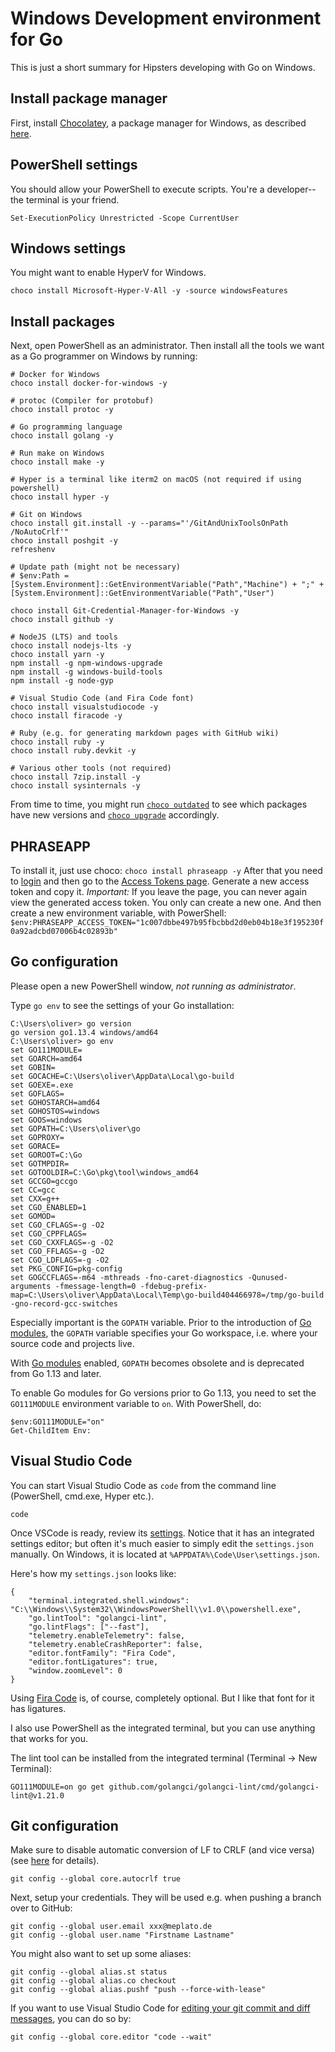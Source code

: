 # Windows Development environment for Go

This is just a short summary for Hipsters developing with Go
on Windows.

## Install package manager

First, install [Chocolatey](https://chocolatey.org/), a package manager for Windows,
as described [here](https://chocolatey.org/install).

## PowerShell settings

You should allow your PowerShell to execute scripts.
You're a developer--the terminal is your friend.

```
Set-ExecutionPolicy Unrestricted -Scope CurrentUser
```

## Windows settings

You might want to enable HyperV for Windows.

```
choco install Microsoft-Hyper-V-All -y -source windowsFeatures
```

## Install packages

Next, open PowerShell as an administrator. Then install
all the tools we want as a Go programmer on Windows by running:

```
# Docker for Windows
choco install docker-for-windows -y

# protoc (Compiler for protobuf)
choco install protoc -y

# Go programming language
choco install golang -y

# Run make on Windows
choco install make -y

# Hyper is a terminal like iterm2 on macOS (not required if using powershell)
choco install hyper -y

# Git on Windows
choco install git.install -y --params="'/GitAndUnixToolsOnPath /NoAutoCrlf'"
choco install poshgit -y
refreshenv

# Update path (might not be necessary)
# $env:Path = [System.Environment]::GetEnvironmentVariable("Path","Machine") + ";" + [System.Environment]::GetEnvironmentVariable("Path","User")

choco install Git-Credential-Manager-for-Windows -y
choco install github -y

# NodeJS (LTS) and tools
choco install nodejs-lts -y
choco install yarn -y
npm install -g npm-windows-upgrade
npm install -g windows-build-tools
npm install -g node-gyp

# Visual Studio Code (and Fira Code font)
choco install visualstudiocode -y
choco install firacode -y

# Ruby (e.g. for generating markdown pages with GitHub wiki)
choco install ruby -y
choco install ruby.devkit -y

# Various other tools (not required)
choco install 7zip.install -y
choco install sysinternals -y
```

From time to time, you might run [`choco outdated`](https://chocolatey.org/docs/commands-outdated) to see which packages have new versions and [`choco upgrade`](https://chocolatey.org/docs/commands-upgrade) accordingly.

## PHRASEAPP
To install it, just use choco: `choco install phraseapp -y`
After that you need to [login](https://app.phrase.com/account/login) and then go to the [Access Tokens page](https://app.phrase.com/settings/oauth_access_tokens). Generate a new access token and copy it. *Important:* If you leave the page, you can never again view the generated access token. You only can create a new one.
And then create a new environment variable, with PowerShell: `$env:PHRASEAPP_ACCESS_TOKEN="1c007dbbe497b95fbcbbd2d0eb04b18e3f195230f0a92adcbd07006b4c02893b"`

## Go configuration

Please open a new PowerShell window, _not running as administrator_.

Type `go env` to see the settings of your Go installation:

```
C:\Users\oliver> go version
go version go1.13.4 windows/amd64
C:\Users\oliver> go env
set GO111MODULE=
set GOARCH=amd64
set GOBIN=
set GOCACHE=C:\Users\oliver\AppData\Local\go-build
set GOEXE=.exe
set GOFLAGS=
set GOHOSTARCH=amd64
set GOHOSTOS=windows
set GOOS=windows
set GOPATH=C:\Users\oliver\go
set GOPROXY=
set GORACE=
set GOROOT=C:\Go
set GOTMPDIR=
set GOTOOLDIR=C:\Go\pkg\tool\windows_amd64
set GCCGO=gccgo
set CC=gcc
set CXX=g++
set CGO_ENABLED=1
set GOMOD=
set CGO_CFLAGS=-g -O2
set CGO_CPPFLAGS=
set CGO_CXXFLAGS=-g -O2
set CGO_FFLAGS=-g -O2
set CGO_LDFLAGS=-g -O2
set PKG_CONFIG=pkg-config
set GOGCCFLAGS=-m64 -mthreads -fno-caret-diagnostics -Qunused-arguments -fmessage-length=0 -fdebug-prefix-map=C:\Users\oliver\AppData\Local\Temp\go-build404466978=/tmp/go-build -gno-record-gcc-switches
```

Especially important is the `GOPATH` variable. Prior to the introduction of
[Go modules](https://github.com/golang/go/wiki/Modules), the `GOPATH` variable
specifies your Go workspace, i.e. where your source code and projects live.

With [Go modules](https://github.com/golang/go/wiki/Modules) enabled,
`GOPATH` becomes obsolete and is deprecated from Go 1.13 and later.

To enable Go modules for Go versions prior to Go 1.13, you need to set the
`GO111MODULE` environment variable to `on`. With PowerShell, do:

```
$env:GO111MODULE="on"
Get-ChildItem Env:
```

## Visual Studio Code

You can start Visual Studio Code as `code` from the command line
(PowerShell, cmd.exe, Hyper etc.).

```
code
```

Once VSCode is ready, review its [settings](https://code.visualstudio.com/docs/getstarted/settings). Notice that it has an integrated settings editor; but often it's much easier to simply edit the `settings.json` manually. On Windows, it is located at `%APPDATA%\Code\User\settings.json`.

Here's how my `settings.json` looks like:

```
{
    "terminal.integrated.shell.windows": "C:\\Windows\\System32\\WindowsPowerShell\\v1.0\\powershell.exe",
    "go.lintTool": "golangci-lint",
    "go.lintFlags": ["--fast"],
    "telemetry.enableTelemetry": false,
    "telemetry.enableCrashReporter": false,
    "editor.fontFamily": "Fira Code",
    "editor.fontLigatures": true,
    "window.zoomLevel": 0
}
```

Using [Fira Code](https://github.com/tonsky/FiraCode) is, of course, completely optional. But I like that font for it has ligatures.

I also use PowerShell as the integrated terminal, but you can use anything that works for you.

The lint tool can be installed from the integrated terminal (Terminal -> New Terminal):

```
GO111MODULE=on go get github.com/golangci/golangci-lint/cmd/golangci-lint@v1.21.0
```

## Git configuration

Make sure to disable automatic conversion of LF to CRLF (and vice versa) (see [here](https://help.github.com/en/articles/dealing-with-line-endings) for details).

```
git config --global core.autocrlf true
```

Next, setup your credentials. They will be used e.g. when pushing a branch
over to GitHub:

```
git config --global user.email xxx@meplato.de
git config --global user.name "Firstname Lastname"
```

You might also want to set up some aliases:

```
git config --global alias.st status
git config --global alias.co checkout
git config --global alias.pushf "push --force-with-lease"
```

If you want to use Visual Studio Code for
[editing your git commit and diff messages](https://code.visualstudio.com/docs/editor/versioncontrol#_vs-code-as-git-editor),
you can do so by:

```
git config --global core.editor "code --wait"
```
